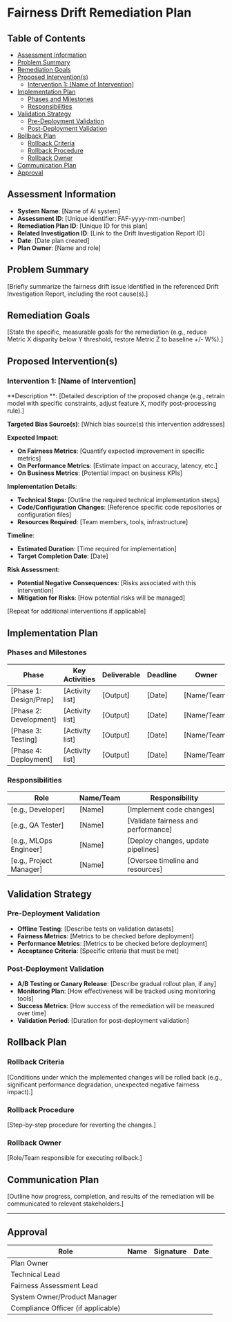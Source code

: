 # Fairness Drift Remediation Plan

## Table of Contents

- [Assessment Information](#assessment-information)
- [Problem Summary](#problem-summary)
- [Remediation Goals](#remediation-goals)
- [Proposed Intervention(s)](#proposed-interventions)
    - [Intervention 1: [Name of Intervention]](#intervention-1-name-of-intervention)
- [Implementation Plan](#implementation-plan)
    - [Phases and Milestones](#phases-and-milestones)
    - [Responsibilities](#responsibilities)
- [Validation Strategy](#validation-strategy)
    - [Pre-Deployment Validation](#pre-deployment-validation)
    - [Post-Deployment Validation](#post-deployment-validation)
- [Rollback Plan](#rollback-plan)
    - [Rollback Criteria](#rollback-criteria)
    - [Rollback Procedure](#rollback-procedure)
    - [Rollback Owner](#rollback-owner)
- [Communication Plan](#communication-plan)
- [Approval](#approval)

## Assessment Information

- **System Name**: [Name of AI system]
- **Assessment ID**: [Unique identifier: FAF-yyyy-mm-number]
- **Remediation Plan ID**: [Unique ID for this plan]
- **Related Investigation ID**: [Link to the Drift Investigation Report ID]
- **Date**: [Date plan created]
- **Plan Owner**: [Name and role]

## Problem Summary

[Briefly summarize the fairness drift issue identified in the referenced Drift Investigation Report, including the root cause(s).]

## Remediation Goals

[State the specific, measurable goals for the remediation (e.g., reduce Metric X disparity below Y threshold, restore Metric Z to baseline +/- W%).]

## Proposed Intervention(s)

### Intervention 1: [Name of Intervention]

**Description
**: [Detailed description of the proposed change (e.g., retrain model with specific constraints, adjust feature X, modify post-processing rule).]

**Targeted Bias Source(s)**: [Which bias source(s) this intervention addresses]

**Expected Impact**:

- **On Fairness Metrics**: [Quantify expected improvement in specific metrics]
- **On Performance Metrics**: [Estimate impact on accuracy, latency, etc.]
- **On Business Metrics**: [Potential impact on business KPIs]

**Implementation Details**:

- **Technical Steps**: [Outline the required technical implementation steps]
- **Code/Configuration Changes**: [Reference specific code repositories or configuration files]
- **Resources Required**: [Team members, tools, infrastructure]

**Timeline**:

- **Estimated Duration**: [Time required for implementation]
- **Target Completion Date**: [Date]

**Risk Assessment**:

- **Potential Negative Consequences**: [Risks associated with this intervention]
- **Mitigation for Risks**: [How potential risks will be managed]

[Repeat for additional interventions if applicable]

## Implementation Plan

### Phases and Milestones

| Phase                  | Key Activities  | Deliverable | Deadline | Owner       |
|------------------------|-----------------|-------------|----------|-------------|
| [Phase 1: Design/Prep] | [Activity list] | [Output]    | [Date]   | [Name/Team] |
| [Phase 2: Development] | [Activity list] | [Output]    | [Date]   | [Name/Team] |
| [Phase 3: Testing]     | [Activity list] | [Output]    | [Date]   | [Name/Team] |
| [Phase 4: Deployment]  | [Activity list] | [Output]    | [Date]   | [Name/Team] |

### Responsibilities

| Role                    | Name/Team | Responsibility                      |
|-------------------------|-----------|-------------------------------------|
| [e.g., Developer]       | [Name]    | [Implement code changes]            |
| [e.g., QA Tester]       | [Name]    | [Validate fairness and performance] |
| [e.g., MLOps Engineer]  | [Name]    | [Deploy changes, update pipelines]  |
| [e.g., Project Manager] | [Name]    | [Oversee timeline and resources]    |

## Validation Strategy

### Pre-Deployment Validation

- **Offline Testing**: [Describe tests on validation datasets]
- **Fairness Metrics**: [Metrics to be checked before deployment]
- **Performance Metrics**: [Metrics to be checked before deployment]
- **Acceptance Criteria**: [Specific criteria that must be met]

### Post-Deployment Validation

- **A/B Testing or Canary Release**: [Describe gradual rollout plan, if any]
- **Monitoring Plan**: [How effectiveness will be tracked using monitoring tools]
- **Success Metrics**: [How success of the remediation will be measured over time]
- **Validation Period**: [Duration for post-deployment validation]

## Rollback Plan

### Rollback Criteria

[Conditions under which the implemented changes will be rolled back (e.g., significant performance degradation, unexpected negative fairness impact).]

### Rollback Procedure

[Step-by-step procedure for reverting the changes.]

### Rollback Owner

[Role/Team responsible for executing rollback.]

## Communication Plan

[Outline how progress, completion, and results of the remediation will be communicated to relevant stakeholders.]

---

## Approval

| Role                               | Name | Signature | Date |
|------------------------------------|------|-----------|------|
| Plan Owner                         |      |           |      |
| Technical Lead                     |      |           |      |
| Fairness Assessment Lead           |      |           |      |
| System Owner/Product Manager       |      |           |      |
| Compliance Officer (if applicable) |      |           |      |